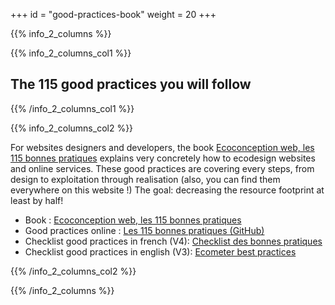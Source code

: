 +++
id = "good-practices-book"
weight = 20
+++

{{% info_2_columns %}}

{{% info_2_columns_col1 %}}

## The 115 good practices you will follow

{{% /info_2_columns_col1 %}}

{{% info_2_columns_col2 %}}

For websites designers and developers, the book [Ecoconception web, les 115 bonnes pratiques](https://ecoconceptionweb.com/) explains very concretely how to ecodesign websites and online services. These good practices are covering every steps, from design to exploitation through realisation (also, you can find them everywhere on this website !) The goal: decreasing the resource footprint at least by half!

- Book : [Ecoconception web, les 115 bonnes pratiques](https://ecoconceptionweb.com/)
- Good practices online : [Les 115 bonnes pratiques (GitHub)](https://github.com/cnumr/best-practices#les-115-bonnes-pratiques)
- Checklist good practices in french (V4): [Checklist des bonnes pratiques](https://collectif.greenit.fr/ecoconception-web/)
- Checklist good practices in english (V3): [Ecometer best practices](http://www.ecometer.org/rules/)


{{% /info_2_columns_col2 %}}

{{% /info_2_columns %}}
